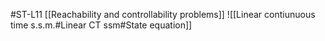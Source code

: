 #ST-L11 
[[Reachability and controllability problems]]
![[Linear contiunuous time s.s.m.#Linear CT ssm#State equation]]
